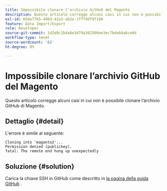 ```yaml
---
title: Impossibile clonare l’archivio GitHub del Magento
description: Questo articolo corregge alcuni casi in cui non è possibile clonare l’archivio GitHub di Magento.
exl-id: 65de77b5-496d-42a3-ab2e-1fff9df97160
feature: Data Import/Export
role: Developer
source-git-commit: 1d2e0c1b4a8e3d79a362500ee3ec7bde84a6ce0d
workflow-type: tm+mt
source-wordcount: '62'
ht-degree: 0%

---
```


# Impossibile clonare l’archivio GitHub del Magento

Questo articolo corregge alcuni casi in cui non è possibile clonare l’archivio GitHub di Magento.

## Dettaglio {#detail}

L&#39;errore è simile al seguente:

```terminal
Cloning into 'magento2'...
Permission denied (publickey).
fatal: The remote end hung up unexpectedly
```

## Soluzione {#solution}

Carica la chiave SSH in GitHub come descritto in [la pagina della guida GitHub](https://help.github.com/articles/generating-ssh-keys) .
